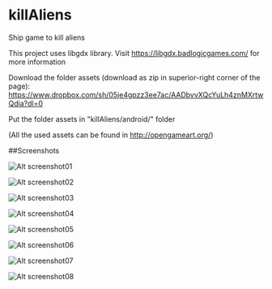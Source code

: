 # killAliens
Ship game to kill aliens

This project uses libgdx library. Visit https://libgdx.badlogicgames.com/ for more information

Download the folder assets (download as zip in superior-right corner of the page): https://www.dropbox.com/sh/05je4gpzz3ee7ac/AADbvvXQcYuLh4znMXrtwQdia?dl=0

Put the folder assets in "killAliens/android/" folder

(All the used assets can be found in http://opengameart.org/)

##Screenshots

![Alt screenshot01](https://www.dropbox.com/s/502dhd35p7j1rdu/Screenshot01.jpg?raw=true "Screenshot01")

![Alt screenshot02](https://www.dropbox.com/s/arj1rwiw5l677bp/Screenshot02.jpg?raw=true "Screenshot02")

![Alt screenshot03](https://www.dropbox.com/s/836y731damfvf3a/Screenshot03.jpg?raw=true "Screenshot03")

![Alt screenshot04](https://www.dropbox.com/s/f8nxw0eanpcxipb/Screenshot04.jpg?raw=true "Screenshot04")

![Alt screenshot05](https://www.dropbox.com/s/uhk9f16pyquy2gj/Screenshot05.jpg?raw=true "Screenshot05")

![Alt screenshot06](https://www.dropbox.com/s/dqbcgpqkbsu2e6p/Screenshot06.jpg?raw=true "Screenshot06")

![Alt screenshot07](https://www.dropbox.com/s/uvktdxje6uiwhy6/Screenshot07.jpg?raw=true "Screenshot07")

![Alt screenshot08](https://www.dropbox.com/s/9lal463tejmzni1/Screenshot08.jpg?raw=true "Screenshot08")
